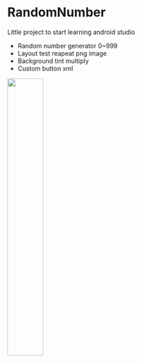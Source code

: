 # RandomNumber
Little project to start learning android studio
- Random number generator 0~999
- Layout test reapeat png image
- Background tint multiply
- Custom button xml



<img src="https://i.ibb.co/W2YbSCX/Whats-App-Image-2020-01-10-at-3-52-39-PM.jpg" width="40%" height="40%">
